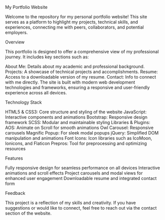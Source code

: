 My Portfolio Website

Welcome to the repository for my personal portfolio website! This site serves as a platform to highlight my projects, technical skills, and experiences, connecting me with peers, collaborators, and potential employers.

Overview

This portfolio is designed to offer a comprehensive view of my professional journey. It includes key sections such as:

About Me: Details about my academic and professional background.
Projects: A showcase of technical projects and accomplishments.
Resume: Access to a downloadable version of my resume.
Contact: Info to connect with me directly.
The site is built with modern web development technologies and frameworks, ensuring a responsive and user-friendly experience across all devices.

Technology Stack

HTML5 & CSS3: Core structure and styling of the website
JavaScript: Interactive components and animations
Bootstrap: Responsive design framework
SCSS: Modular and maintainable styling
Libraries & Plugins:
  AOS: Animate on Scroll for smooth animations
  Owl Carousel: Responsive carousels
  Magnific Popup: For sleek modal popups
  jQuery: Simplified DOM manipulation and animations
  Font Icons: Icon libraries such as IcoMoon, Ionicons, and Flaticon
Prepros: Tool for preprocessing and optimizing resources

Features

Fully responsive design for seamless performance on all devices
Interactive animations and scroll effects
Project carousels and modal views for enhanced user engagement
Downloadable resume and integrated contact form

Feedback

This project is a reflection of my skills and creativity. If you have suggestions or would like to connect, feel free to reach out via the contact section of the website.
